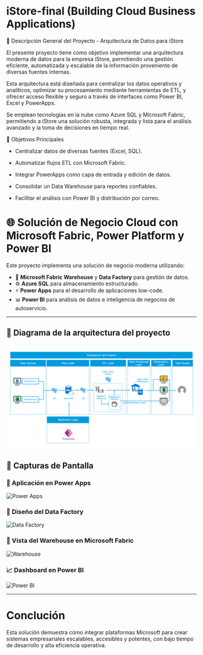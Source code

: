 # iStore-final (Building Cloud Business Applications)

📌 Descripción General del Proyecto - Arquitectura de Datos para iStore

El presente proyecto tiene como objetivo implementar una arquitectura moderna de datos para la empresa iStore, permitiendo una gestión eficiente, automatizada y escalable de la información proveniente de diversas fuentes internas.

Esta arquitectura está diseñada para centralizar los datos operativos y analíticos, optimizar su procesamiento mediante herramientas de ETL, y ofrecer acceso flexible y seguro a través de interfaces como Power BI, Excel y PowerApps.

Se emplean tecnologías en la nube como Azure SQL y Microsoft Fabric, permitiendo a iStore una solución robusta, integrada y lista para el análisis avanzado y la toma de decisiones en tiempo real.


🎯 Objetivos Principales

- Centralizar datos de diversas fuentes (Excel, SQL).

- Automatizar flujos ETL con Microsoft Fabric.

- Integrar PowerApps como capa de entrada y edición de datos.

- Consolidar un Data Warehouse para reportes confiables.

- Facilitar el análisis con Power BI y distribución por correo.


# 🌐 Solución de Negocio Cloud con Microsoft Fabric, Power Platform y Power BI

Este proyecto implementa una solución de negocio moderna utilizando:

- 🧱 **Microsoft Fabric Warehouse** y **Data Factory** para gestión de datos.
- ⚙️ **Azure SQL** para almacenamiento estructurado.
- ⚡ **Power Apps** para el desarrollo de aplicaciones low-code.
- 📊 **Power BI** para análisis de datos e inteligencia de negocios de autoservicio.

---

## 🚀 Diagrama de la arquitectura del proyecto

![Diagrama de la Arquitectura del Proyecto](carpeta-img/Diagrama-arquitectura.png)


## 📸 Capturas de Pantalla

### 🔧 Aplicación en Power Apps
![Power Apps](capturas/powerapps.png)

### 🧩 Diseño del Data Factory
![Data Factory](capturas/datafactory.png)

### 🏢 Vista del Warehouse en Microsoft Fabric
![Warehouse](capturas/fabric-warehouse.png)

### 📈 Dashboard en Power BI
![Power BI](capturas/powerbi-dashboard.png)

---

# Conclución
Esta solución demuestra cómo integrar plataformas Microsoft para crear sistemas empresariales escalables, accesibles y potentes, con bajo tiempo de desarrollo y alta eficiencia operativa.

